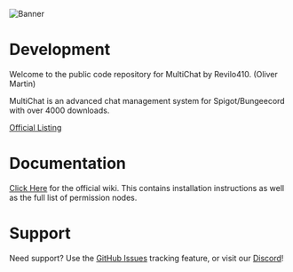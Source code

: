 ![Banner](https://i58.servimg.com/u/f58/17/28/12/77/banner10.png)

# Development
Welcome to the public code repository for MultiChat by Revilo410. (Oliver Martin)

MultiChat is an advanced chat management system for Spigot/Bungeecord with over 4000 downloads.

[Official Listing](https://www.spigotmc.org/resources/multichat.26204/)

# Documentation

[Click Here](https://github.com/MultiChat/Development/wiki) for the official wiki. This contains installation instructions as well as the full list of permission nodes.

# Support

Need support? Use the [GitHub Issues](https://github.com/MultiChat/Development/issues) tracking feature, or visit our [Discord](https://discord.gg/PVreERC)!
